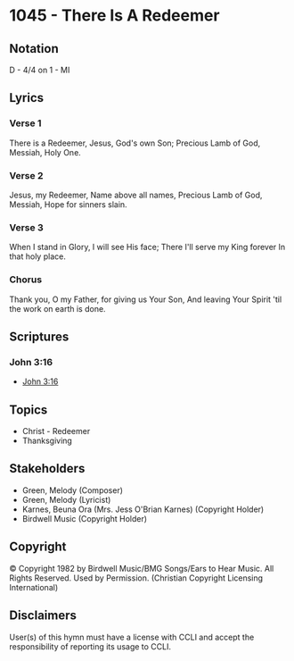 # 1045 - There Is A Redeemer

## Notation

D - 4/4 on 1 - MI

## Lyrics

### Verse 1

There is a Redeemer, Jesus, God's own Son; Precious Lamb of God, Messiah, Holy One.

### Verse 2

Jesus, my Redeemer, Name above all names, Precious Lamb of God, Messiah, Hope for sinners slain.

### Verse 3

When I stand in Glory, I will see His face; There I'll serve my King forever In that holy place.

### Chorus

Thank you, O my Father, for giving us Your Son, And leaving Your Spirit 'til the work on earth is done.


## Scriptures

### John 3:16

- [John 3:16](https://www.biblegateway.com/passage/?search=John%203%3A16)


## Topics

- Christ - Redeemer
- Thanksgiving

## Stakeholders

- Green, Melody (Composer)
- Green, Melody (Lyricist)
- Karnes, Beuna Ora (Mrs. Jess O'Brian Karnes) (Copyright Holder)
- Birdwell Music (Copyright Holder)

## Copyright

© Copyright 1982 by Birdwell Music/BMG Songs/Ears to Hear Music. All Rights Reserved. Used by Permission.
(Christian Copyright Licensing International)

## Disclaimers

User(s) of this hymn must have a license with CCLI and accept the responsibility of reporting its usage to CCLI.

